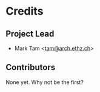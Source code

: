 # Credits

## Project Lead

* Mark Tam <<tam@arch.ethz.ch>>

## Contributors

None yet. Why not be the first?
